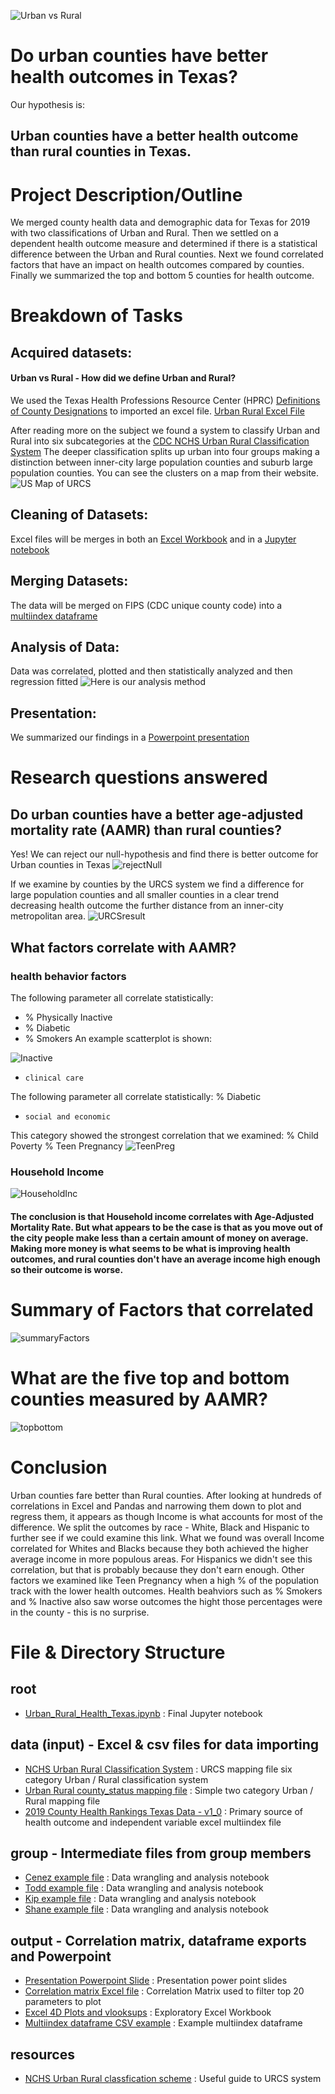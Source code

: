 ![Urban vs Rural](Images/IntroSlide.png)

# Do urban counties have better health outcomes in Texas?

Our hypothesis is:

## Urban counties have a better health outcome than rural counties in Texas.


# Project Description/Outline
We merged county health data and demographic data for Texas for 2019 with two classifications of Urban and Rural. Then we  settled on a dependent health outcome measure and determined if there is a statistical difference between the Urban and Rural counties. Next we found correlated factors that have an impact on health outcomes compared by counties. Finally we summarized the top and bottom 5 counties for health outcome.

# Breakdown of Tasks

## Acquired datasets: 
#### Urban vs Rural - How did we define Urban and Rural?
We used the Texas Health Professions Resource Center (HPRC) [Definitions of County Designations](https://dshs.texas.gov/chs/hprc/counties.shtm) to imported an excel file. 
[Urban Rural Excel File](data/county_status.xlsx)

After reading more on the subject we found a system to classify Urban and Rural into six subcategories
at the [CDC NCHS Urban Rural Classification System](https://www.cdc.gov/nchs/data_access/urban_rural.htm#Data_Files_and_Documentation)
The deeper classification splits up urban into four groups making a distinction between inner-city large population counties and suburb large population counties. You can see the clusters on a map from their website.
![US Map of URCS](Images/URCS_usaMap.png)

## Cleaning of Datasets: 
Excel files will be merges in both an [Excel Workbook](output/2019_County_Health_Texas_Data_Kip.xlsx) and in a [Jupyter notebook](output/Urban_Rural_Health_Texas.ipynb)

## Merging Datasets: 
The data will be merged on FIPS (CDC unique county code) into a [multiindex dataframe](output/multi_df.csv)

## Analysis of Data: 
Data was correlated, plotted and then statistically analyzed and then regression fitted
![Here is our analysis method](Images/analysis_path.jpg)

## Presentation: 
We summarized our findings in a [Powerpoint presentation](output/Urban_Rural_Health_Texas.pptx)
# Research questions answered

## Do urban counties have a better age-adjusted mortality rate (AAMR) than rural counties?

Yes! We can reject our null-hypothesis and find there is better outcome for Urban counties in Texas
![rejectNull](Images/rejectNull.jpg)

If we examine by counties by the URCS system we find a difference for large population counties and all smaller counties in a clear trend decreasing health outcome the further distance from an inner-city metropolitan area.
![URCSresult](Images/URCSreject.jpg)


## What factors correlate with AAMR?

###     health behavior factors
The following parameter all correlate statistically:
*  % Physically Inactive
*  % Diabetic
*  % Smokers
An example scatterplot is shown:

![Inactive](Images/physicallyInactive.jpg)


*     clinical care 
The following parameter all correlate statistically:
% Diabetic



*     social and economic 
This category showed the strongest correlation that we examined:
% Child Poverty
% Teen Pregnancy
![TeenPreg](Images/corrFactors.jpg)

### Household Income
![HouseholdInc](Images/HouseInc.jpg)


#### The conclusion is that Household income correlates with Age-Adjusted Mortality Rate. But what appears to be the case is that as you move out of the city people make less than a certain amount of money on average. Making more money is what seems to be what is improving health outcomes, and rural counties don't have an average income high enough so their outcome is worse.

# Summary of Factors that correlated
![summaryFactors](Images/summaryFactors.jpg)

# What are the five top and bottom counties measured by AAMR?
![topbottom](Images/topBottom.jpg)

# Conclusion

Urban counties fare better than Rural counties. After looking at hundreds of correlations in Excel and Pandas and narrowing them down to plot and regress them, it appears as though Income is what accounts for most of the difference. We split the outcomes by race - White, Black and Hispanic to further see if we could examine this link. What we found was overall Income correlated for Whites and Blacks because they both achieved the higher average income in more populous areas. For Hispanics we didn't see this correlation, but that is probably because they don't earn enough. Other factors we examined like Teen Pregnancy when a high % of the population track with the lower health outcomes. 
Health beahviors such as % Smokers and % Inactive also saw worse outcomes the hight those percentages were in the county - this is no surprise.


# File & Directory Structure

## root
* [Urban_Rural_Health_Texas.ipynb](output/Urban_Rural_Health_Texas.ipynb) : Final Jupyter notebook

## data (input) - Excel & csv files for data importing
* [NCHS Urban Rural Classification System](data/NCHS_Urban_Rural_Classification_System.xlsx) : URCS mapping file six category Urban / Rural classification system
* [Urban Rural county_status mapping file](data/county_status.xlsx) : Simple two category Urban / Rural mapping file
* [2019 County Health Rankings Texas Data - v1_0](data/2019CountyHealthRankingsTexasData-v1_0.xls) : Primary source of health outcome and independent variable excel multiindex file

## group - Intermediate files from group members
* [Cenez example file](group/Cenez2.ipynb) : Data wrangling and analysis notebook
* [Todd example file](group/Toshwork.ipynb) : Data wrangling and analysis notebook
* [Kip example file](group/Kip2.ipynb) : Data wrangling and analysis notebook
* [Shane example file](group/Shane1.ipynb) : Data wrangling and analysis notebook

## output - Correlation matrix, dataframe exports and Powerpoint
* [Presentation Powerpoint Slide](output/Urban_Rural_Health_Texas.pptx)  : Presentation power point slides 
* [Correlation matrix Excel file](output/corr1.xlsx) : Correlation Matrix used to filter top 20 parameters to plot
* [Excel 4D Plots and vlooksups](output/2019_County_Health_Texas_Data_Kip.xlsx)  : Exploratory Excel Workbook
* [Multiindex dataframe CSV example](output/multi_df.csv) : Example multiindex dataframe

## resources
* [NCHS Urban Rural classfication scheme](Resources/NCHS_Urban-Rural_Classification_Scheme_for_Counties.pdf) : Useful guide to URCS system
